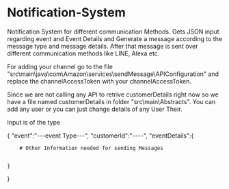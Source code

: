 # Notification-System

Notification System for different communication Methods. Gets JSON input regarding event and Event Details and Generate a message according to the message type and message details. After that message is sent over different communication methods like LINE, Alexa etc.

For adding your channel go to the file "src\main\java\com\Amazon\services\sendMessage\APIConfiguration" and replace the channelAccessToken with your channelAccessToken.
 
Since we are not calling any API to retrive customerDetails right now so we have a file named customerDetails in folder "src\main\Abstracts". You can add any user or you can just change details of any User Their.


Input is of the type

{
	"event":"---event Type---",
	"customerId":"----",
	"eventDetails":{

		# Other Information needed for sending Messages


	}
}

